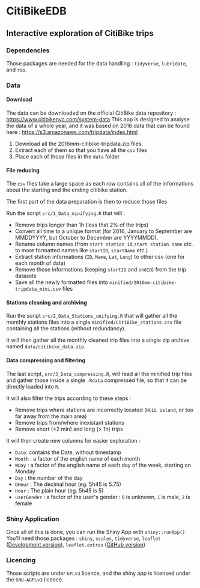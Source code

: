 # CitiBikeEDB
## Interactive exploration of CitiBike trips

### Dependencies

Those packages are needed for the data handling : `tidyverse`, `lubridate`, and `rio`.

### Data

#### Download

The data can be downloaded on the official CitiBike data repository : https://www.citibikenyc.com/system-data
This app is designed to analyse the data of a whole year, and it was based on 2016 data that can be found here : https://s3.amazonaws.com/tripdata/index.html

1. Download all the 2016*mm*-citibike-tripdata.zip files.
2. Extract each of them so that you have all the `csv` files
3. Place each of those files in the `data` folder

#### File reducing

The `csv` files take a large space as each row contains all of the informations about the starting and the ending citibike station.

The first part of the data preparation is then to reduce those files

Run the script `src/1_Data_minifying.R` that will :  

- Remove trips longer than 1h (less that 2% of the trips)
- Convert all time to a unique format (for 2016, January to September are MMDDYYYY, but October to December are YYYYMMDD).
- Rename column names (from `start station id`,`start station name` *etc.* to more formatted names like `startID`, `startName` *etc.*)
- Extract station informations (`ID`, `Name`, `Lat`, `Long`) to other csv (one for each month of data)
- Remove those informations (keeping `startID` and `endID`) from the trip datasets
- Save all the newly formatted files into `minified/2016mm-citibike-tripdata_mini.csv` files

#### Stations cleaning and archiving

Run the script `src/2_Data_Stations_unifying.R` that will gather all the monthly stations files into a single `minified/CitiBike_stations.csv` file containing all the stations (without redundancy).

It will then gather all the monthly cleaned trip files into a single zip archive named `data/citibike_data.zip`.

#### Data compressing and filtering

The last script, `src/3_Data_compressing.R`, will read all the minified trip files and gather those inside a single `.Rdata` compressed file, so that it can be directly loaded into `R`.

It will also filter the trips according to these steps :

- Remove trips where stations are incorrectly located (`NULL island`, or too far away from the main area)
- Remove trips from/where inexistant stations
- Remove short (<2 min) and long (> 1h) trips

It will then create new columns for easier exploration :
- `Date`: contains the Date, without timestamp
- `Month` : a factor of the english name of each month
- `WDay` : a factor of the english name of each day of the week, starting on Monday
- `Day` : the number of the day
- `DHour` : The decimal hour (eg. 5h45 is 5.75)
- `Hour` : The plain hour (eg. 5h45 is 5)
- `userGender` : a factor of the user's gender : `0` is unknown, `1` is male, `2` is female


### Shiny Application

Once all of this is done, you can run the Shiny App with `shiny::runApp()`
You'll need those packages :
`shiny`, `scales`, `tidyverse`, `leaflet` ([Development version](http://rstudio.github.io/leaflet/)), `leaflet.extras` ([GitHub version](https://github.com/bhaskarvk/leaflet.extras))


### Licencing

Those scripts are under `GPLv3` licence, and the shiny app is licensed under the `GNU-AGPLv3` licence.